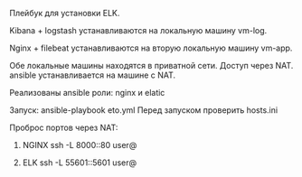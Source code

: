 Плейбук для установки ELK.

 Kibana + logstash устанавливаются на локальную машину vm-log.
 
 Nginx + filebeat устанавливаются на вторую локальную машину vm-app.
 
Обе локальные машины находятся в приватной сети. Доступ через NAT. ansible устанавливается на машине с NAT.

Реализованы ansible роли: nginx и elatic 

Запуск: ansible-playbook eto.yml
Перед запуском проверить hosts.ini

Проброс портов через NAT:

1) NGINX ssh -L 8000:<vm-app-host>:80 user@<nat-instance-host>

2) ELK ssh -L 55601:<vm-log-host>:5601 user@<nat-instance-host>
